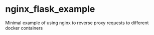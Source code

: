 # nginx_flask_example
Minimal example of using nginx to reverse proxy requests to different docker containers
